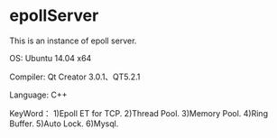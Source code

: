 # epollServer
This is an instance of epoll server.  

OS:
Ubuntu 14.04 x64  

Compiler:
Qt Creator 3.0.1、QT5.2.1  

Language:
C++

KeyWord： 
1)Epoll ET for TCP. 
2)Thread Pool. 
3)Memory Pool. 
4)Ring Buffer. 
5)Auto Lock. 
6)Mysql.
